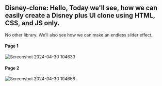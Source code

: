 ## Disney-clone: Hello, Today we'll see, how we can easily create a Disney plus UI clone using HTML, CSS, and JS only. 
No other library. We'll also see how we can make an endless slider effect.

#### Page 1
![Screenshot 2024-04-30 104633](https://github.com/gpreet013/Disney-clone/assets/101962521/e70faeb7-bb94-4707-8ec8-b354e9c0f08b)
#### Page 2
![Screenshot 2024-04-30 104658](https://github.com/gpreet013/Disney-clone/assets/101962521/d7934983-a58a-467e-a378-3c1156332001)
